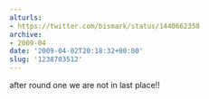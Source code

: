 ```yaml
---
alturls:
- https://twitter.com/bismark/status/1440662358
archive:
- 2009-04
date: '2009-04-02T20:18:32+00:00'
slug: '1238703512'
---
```


after round one we are not in last place!!

